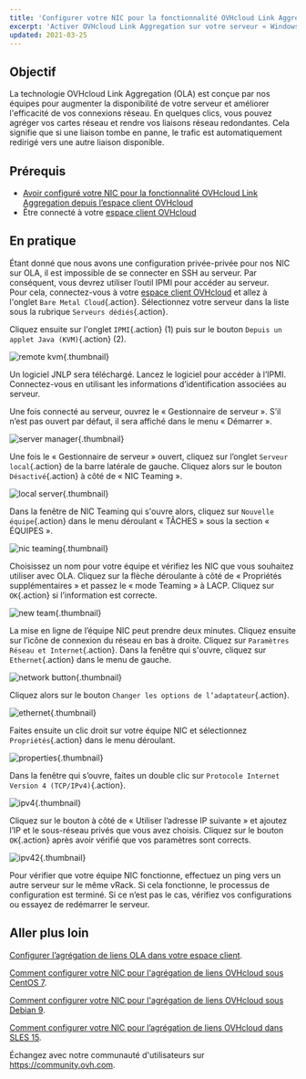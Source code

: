 ```yaml
---
title: 'Configurer votre NIC pour la fonctionnalité OVHcloud Link Aggregation sur Windows Server 2019'
excerpt: 'Activer OVHcloud Link Aggregation sur votre serveur « Windows Server 2019 »'
updated: 2021-03-25
---
```


## Objectif

La technologie OVHcloud Link Aggregation (OLA) est conçue par nos équipes pour augmenter la disponibilité de votre serveur et améliorer l'efficacité de vos connexions réseau. En quelques clics, vous pouvez agréger vos cartes réseau et rendre vos liaisons réseau redondantes. Cela signifie que si une liaison tombe en panne, le trafic est automatiquement redirigé vers une autre liaison disponible.

## Prérequis

- [Avoir configuré votre NIC pour la fonctionnalité OVHcloud Link Aggregation depuis l’espace client OVHcloud](/pages/bare_metal_cloud/dedicated_servers/ola-enable-manager)
- Être connecté à votre [espace client OVHcloud](https://www.ovh.com/auth/?action=gotomanager&from=https://www.ovh.com/fr/&ovhSubsidiary=fr)

## En pratique

Étant donné que nous avons une configuration privée-privée pour nos NIC sur OLA, il est impossible de se connecter en SSH au serveur. Par conséquent, vous devrez utiliser l’outil IPMI pour accéder au serveur.
<br>Pour cela, connectez-vous à votre [espace client OVHcloud](https://www.ovh.com/auth/?action=gotomanager&from=https://www.ovh.com/fr/&ovhSubsidiary=fr) et allez à l'onglet `Bare Metal Cloud`{.action}. Sélectionnez votre serveur dans la liste sous la rubrique `Serveurs dédiés`{.action}.

Cliquez ensuite sur l'onglet `IPMI`{.action} (1) puis sur le bouton `Depuis un applet Java (KVM)`{.action} (2).

![remote kvm](images/remote_kvm2022.png){.thumbnail}

Un logiciel JNLP sera téléchargé. Lancez le logiciel pour accéder à l’IPMI. Connectez-vous en utilisant les informations d’identification associées au serveur.

Une fois connecté au serveur, ouvrez le « Gestionnaire de serveur ». S’il n’est pas ouvert par défaut, il sera affiché dans le menu « Démarrer ».

![server manager](images/local_server.png){.thumbnail}

Une fois le « Gestionnaire de serveur » ouvert, cliquez sur l’onglet `Serveur local`{.action} de la barre latérale de gauche. Cliquez alors sur le bouton `Désactivé`{.action} à côté de « NIC Teaming ».

![local server](images/server_manager.png){.thumbnail}

Dans la fenêtre de NIC Teaming qui s'ouvre alors, cliquez sur `Nouvelle équipe`{.action} dans le menu déroulant « TÂCHES » sous la section « ÉQUIPES ».

![nic teaming](images/nic_teaming.png){.thumbnail}

Choisissez un nom pour votre équipe et vérifiez les NIC que vous souhaitez utiliser avec OLA. Cliquez sur la flèche déroulante à côté de « Propriétés supplémentaires » et passez le « mode Teaming » à LACP. Cliquez sur `OK`{.action} si l’information est correcte.

![new team](images/new_team.png){.thumbnail}

La mise en ligne de l’équipe NIC peut prendre deux minutes. Cliquez ensuite sur l’icône de connexion du réseau en bas à droite.  Cliquez sur `Paramètres Réseau et Internet`{.action}.  Dans la fenêtre qui s'ouvre, cliquez sur `Ethernet`{.action} dans le menu de gauche.

![network button](images/network_button.png){.thumbnail}

Cliquez alors sur le bouton `Changer les options de l’adaptateur`{.action}.

![ethernet](images/ethernet.png){.thumbnail}

Faites ensuite un clic droit sur votre équipe NIC et sélectionnez `Propriétés`{.action} dans le menu déroulant.

![properties](images/properties.png){.thumbnail}

Dans la fenêtre qui s’ouvre, faites un double clic sur `Protocole Internet Version 4 (TCP/IPv4)`{.action}.

![ipv4](images/ipv4.png){.thumbnail}

Cliquez sur le bouton à côté de « Utiliser l’adresse IP suivante » et ajoutez l’IP et le sous-réseau privés que vous avez choisis. Cliquez sur le bouton `OK`{.action} après avoir vérifié que vos paramètres sont corrects.

![ipv42](images/ipv42.png){.thumbnail}

Pour vérifier que votre équipe NIC fonctionne, effectuez un ping vers un autre serveur sur le même vRack.  Si cela fonctionne, le processus de configuration est terminé. Si ce n’est pas le cas, vérifiez vos configurations ou essayez de redémarrer le serveur.

## Aller plus loin

[Configurer l’agrégation de liens OLA dans votre espace client](/pages/bare_metal_cloud/dedicated_servers/ola-enable-manager).

[Comment configurer votre NIC pour l'agrégation de liens OVHcloud sous CentOS 7](/pages/bare_metal_cloud/dedicated_servers/ola-enable-centos7).

[Comment configurer votre NIC pour l'agrégation de liens OVHcloud sous Debian 9](/pages/bare_metal_cloud/dedicated_servers/ola-enable-debian9).

[Comment configurer votre NIC pour l’agrégation de liens OVHcloud dans SLES 15](/pages/bare_metal_cloud/dedicated_servers/ola-enable-sles15).

Échangez avec notre communauté d'utilisateurs sur <https://community.ovh.com>.
